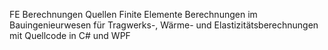 FE Berechnungen Quellen
Finite Elemente Berechnungen im Bauingenieurwesen für Tragwerks-, Wärme- und Elastizitätsberechnungen mit Quellcode in C# und WPF
